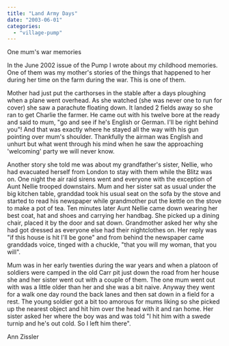 ```yaml
---
title: "Land Army Days"
date: "2003-06-01"
categories: 
  - "village-pump"
---
```


One mum's war memories

In the June 2002 issue of the Pump I wrote about my childhood memories. One of them was my mother's stories of the things that happened to her during her time on the farm during the war. This is one of them.

Mother had just put the carthorses in the stable after a days ploughing when a plane went overhead. As she watched (she was never one to run for cover) she saw a parachute floating down. It landed 2 fields away so she ran to get Charlie the farmer. He came out with his twelve bore at the ready and said to mum, "go and see if he's English or German. I'll be right behind you"! And that was exactly where he stayed all the way with his gun pointing over mum's shoulder. Thankfully the airman was English and unhurt but what went through his mind when he saw the approaching 'welcoming' party we will never know.

Another story she told me was about my grandfather's sister, Nellie, who had evacuated herself from London to stay with them while the Blitz was on. One night the air raid sirens went and everyone with the exception of Aunt Nellie trooped downstairs. Mum and her sister sat as usual under the big kitchen table, granddad took his usual seat on the sofa by the stove and started to read his newspaper while grandmother put the kettle on the stove to make a pot of tea. Ten minutes later Aunt Nellie came down wearing her best coat, hat and shoes and carrying her handbag. She picked up a dining chair, placed it by the door and sat down. Grandmother asked her why she had got dressed as everyone else had their nightclothes on. Her reply was "if this house is hit I'll be gone" and from behind the newspaper came granddads voice, tinged with a chuckle, "that you will my woman, that you will".

Mum was in her early twenties during the war years and when a platoon of soldiers were camped in the old Carr pit just down the road from her house she and her sister went out with a couple of them. The one mum went out with was a little older than her and she was a bit naive. Anyway they went for a walk one day round the back lanes and then sat down in a field for a rest. The young soldier got a bit too amorous for mums liking so she picked up the nearest object and hit him over the head with it and ran home. Her sister asked her where the boy was and was told "I hit him with a swede turnip and he's out cold. So I left him there".

Ann Zissler
